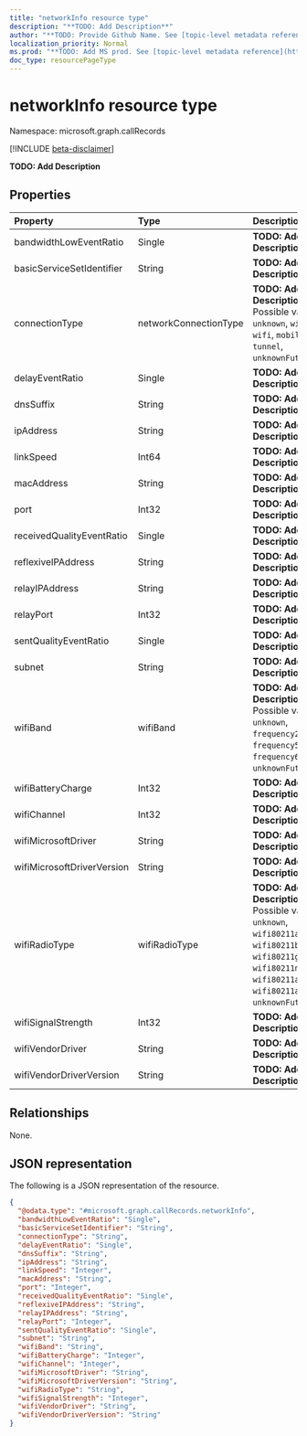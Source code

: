 ```yaml
---
title: "networkInfo resource type"
description: "**TODO: Add Description**"
author: "**TODO: Provide Github Name. See [topic-level metadata reference](https://msgo.azurewebsites.net/add/document/guidelines/metadata.html#topic-level-metadata)**"
localization_priority: Normal
ms.prod: "**TODO: Add MS prod. See [topic-level metadata reference](https://msgo.azurewebsites.net/add/document/guidelines/metadata.html#topic-level-metadata)**"
doc_type: resourcePageType
---
```


# networkInfo resource type

Namespace: microsoft.graph.callRecords

[!INCLUDE [beta-disclaimer](../../includes/beta-disclaimer.md)]

**TODO: Add Description**

## Properties
|Property|Type|Description|
|:---|:---|:---|
|bandwidthLowEventRatio|Single|**TODO: Add Description**|
|basicServiceSetIdentifier|String|**TODO: Add Description**|
|connectionType|networkConnectionType|**TODO: Add Description**. Possible values are: `unknown`, `wired`, `wifi`, `mobile`, `tunnel`, `unknownFutureValue`.|
|delayEventRatio|Single|**TODO: Add Description**|
|dnsSuffix|String|**TODO: Add Description**|
|ipAddress|String|**TODO: Add Description**|
|linkSpeed|Int64|**TODO: Add Description**|
|macAddress|String|**TODO: Add Description**|
|port|Int32|**TODO: Add Description**|
|receivedQualityEventRatio|Single|**TODO: Add Description**|
|reflexiveIPAddress|String|**TODO: Add Description**|
|relayIPAddress|String|**TODO: Add Description**|
|relayPort|Int32|**TODO: Add Description**|
|sentQualityEventRatio|Single|**TODO: Add Description**|
|subnet|String|**TODO: Add Description**|
|wifiBand|wifiBand|**TODO: Add Description**. Possible values are: `unknown`, `frequency24GHz`, `frequency50GHz`, `frequency60GHz`, `unknownFutureValue`.|
|wifiBatteryCharge|Int32|**TODO: Add Description**|
|wifiChannel|Int32|**TODO: Add Description**|
|wifiMicrosoftDriver|String|**TODO: Add Description**|
|wifiMicrosoftDriverVersion|String|**TODO: Add Description**|
|wifiRadioType|wifiRadioType|**TODO: Add Description**. Possible values are: `unknown`, `wifi80211a`, `wifi80211b`, `wifi80211g`, `wifi80211n`, `wifi80211ac`, `wifi80211ax`, `unknownFutureValue`.|
|wifiSignalStrength|Int32|**TODO: Add Description**|
|wifiVendorDriver|String|**TODO: Add Description**|
|wifiVendorDriverVersion|String|**TODO: Add Description**|

## Relationships
None.

## JSON representation
The following is a JSON representation of the resource.
<!-- {
  "blockType": "resource",
  "@odata.type": "microsoft.graph.callRecords.networkInfo"
}
-->
``` json
{
  "@odata.type": "#microsoft.graph.callRecords.networkInfo",
  "bandwidthLowEventRatio": "Single",
  "basicServiceSetIdentifier": "String",
  "connectionType": "String",
  "delayEventRatio": "Single",
  "dnsSuffix": "String",
  "ipAddress": "String",
  "linkSpeed": "Integer",
  "macAddress": "String",
  "port": "Integer",
  "receivedQualityEventRatio": "Single",
  "reflexiveIPAddress": "String",
  "relayIPAddress": "String",
  "relayPort": "Integer",
  "sentQualityEventRatio": "Single",
  "subnet": "String",
  "wifiBand": "String",
  "wifiBatteryCharge": "Integer",
  "wifiChannel": "Integer",
  "wifiMicrosoftDriver": "String",
  "wifiMicrosoftDriverVersion": "String",
  "wifiRadioType": "String",
  "wifiSignalStrength": "Integer",
  "wifiVendorDriver": "String",
  "wifiVendorDriverVersion": "String"
}
```

